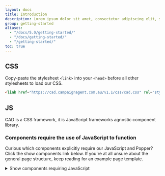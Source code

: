 ```yaml
---
layout: docs
title: Introduction
description: Lorem ipsum dolor sit amet, consectetur adipiscing elit, sed do eiusmod tempor incididunt.
group: getting-started
aliases:
  - "/docs/5.0/getting-started/"
  - "/docs/getting-started/"
  - "/getting-started/"
toc: true
---
```


## CSS

Copy-paste the stylesheet `<link>` into your `<head>` before all other stylesheets to load our CSS.

```html
<link href="https://cad.campaignagent.com.au/v1.1/css/cad.css" rel="stylesheet" >
```

## JS

CAD is a CSS framework, it is JavaScript frameworks agnostic component library.

### Components require the use of JavaScript to function

Curious which components explicitly require our JavaScript and Popper? Click the show components link below. If you're at all unsure about the general page structure, keep reading for an example page template.

<details>
<summary class="text-primary mb-3">Show components requiring JavaScript</summary>
{{< markdown >}}
- Alerts for dismissing
- Buttons for toggling states and checkbox/radio functionality
- Carousel for all slide behaviors, controls, and indicators
- Collapse for toggling visibility of content
- Dropdowns for displaying and positioning (also requires [Popper](https://popper.js.org/))
- Modals for displaying, positioning, and scroll behavior
- Navbar for extending our Collapse plugin to implement responsive behavior
- Toasts for displaying and dismissing
- Tooltips and popovers for displaying and positioning (also requires [Popper](https://popper.js.org/))
- Scrollspy for scroll behavior and navigation updates
{{< /markdown >}}
</details>
